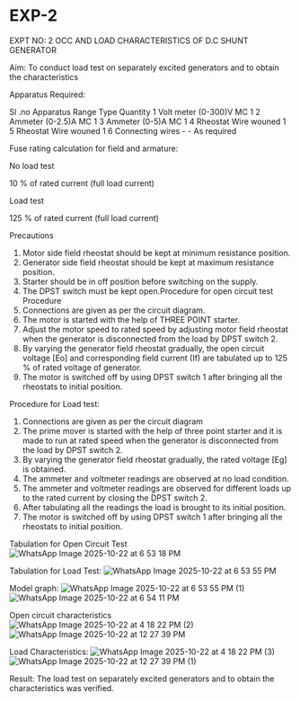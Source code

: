 # EXP-2
EXPT NO: 2 OCC AND LOAD CHARACTERISTICS OF D.C SHUNT GENERATOR

Aim:
To conduct load test on separately excited generators and to obtain the characteristics

Apparatus Required:

Sl .no	Apparatus	Range	Type	Quantity
1	Volt meter	(0-300)V	MC	1
2	Ammeter	(0-2.5)A	MC	1
3	Ammeter	(0-5)A	MC	1
4	Rheostat		Wire wouned	1
5	Rheostat		Wire wouned	1
6	Connecting wires	-	-	As required

Fuse rating calculation for field and armature:

No load test

10 % of rated current (full load current)

Load test

125 % of rated current (full load current)

Precautions

1.   Motor side field rheostat should be kept at minimum resistance position.
2.   Generator side field rheostat should be kept at maximum resistance position.
3.   Starter should be in off position before switching on the supply.
4.   The DPST switch must be kept open.Procedure for open circuit test
Procedure
1.   Connections are given as per the circuit diagram.
2.   The motor is started with the help of THREE POINT starter.
3.   Adjust the motor speed to rated speed by adjusting motor field rheostat when the generator is disconnected from the load by DPST switch 2.
4.   By  varying  the  generator  field  rheostat  gradually,  the  open  circuit  voltage  [Eo]  and corresponding field current (If) are tabulated up to 125 % of rated voltage of generator.
5.   The motor is switched off by using DPST switch 1 after bringing all the rheostats to initial position.

Procedure for Load test:

1.   Connections are given as per the circuit diagram
2.   The prime mover is started with the help of three point starter and it is made to run at rated speed when the generator is disconnected from the load by DPST switch 2.
3.   By varying the generator field rheostat gradually, the rated voltage [Eg] is obtained.
4.   The ammeter and voltmeter readings are observed at no load condition.
5.   The ammeter and voltmeter readings are observed for different loads up to the rated current by closing the DPST switch 2.
6.   After tabulating all the readings the load is brought to its initial position.
7.   The motor is switched off by using DPST switch 1 after bringing all the rheostats to initial position.

Tabulation for Open Circuit Test
![WhatsApp Image 2025-10-22 at 6 53 18 PM](https://github.com/user-attachments/assets/3ba89ebd-a420-4d91-9268-92ff1cb0cfd4)

Tabulation for Load Test:
![WhatsApp Image 2025-10-22 at 6 53 55 PM](https://github.com/user-attachments/assets/88dfd71f-64a1-4234-b892-88b7b4588a79)

Model graph:
![WhatsApp Image 2025-10-22 at 6 53 55 PM (1)](https://github.com/user-attachments/assets/155dcac4-46fc-4b33-a31d-d6a0dbb53f9a)
![WhatsApp Image 2025-10-22 at 6 54 11 PM](https://github.com/user-attachments/assets/513c7353-f10b-45d0-a9f7-5d1d7127b884)


Open circuit characteristics
![WhatsApp Image 2025-10-22 at 4 18 22 PM (2)](https://github.com/user-attachments/assets/1ad093a6-3afe-4ec5-96d9-864be037a9af)
![WhatsApp Image 2025-10-22 at 12 27 39 PM](https://github.com/user-attachments/assets/7044bef3-aa73-425e-b738-3d3b3f635b84)
  
Load Characteristics:
![WhatsApp Image 2025-10-22 at 4 18 22 PM (3)](https://github.com/user-attachments/assets/bc474e07-2194-4cc7-babe-7906876e3053)
![WhatsApp Image 2025-10-22 at 12 27 39 PM (1)](https://github.com/user-attachments/assets/df12231e-b2af-41b4-9d2c-e98b7cc4427e)


Result:
The load test on separately excited generators and to obtain the characteristics was verified.
